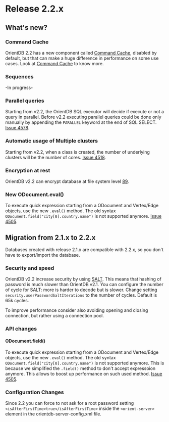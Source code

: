 # Release 2.2.x

## What's new?

### Command Cache
OrientDB 2.2 has a new component called [Command Cache](Command-Cache.md), disabled by default, but that can make a huge difference in performance on some use cases. Look at [Command Cache](Command-Cache.md) to know more.

### Sequences
-In progress-

### Parallel queries
Starting from v2.2, the OrientDB SQL executor will decide if execute or not a query in parallel. Before v2.2 executing parallel queries could be done only manually by appending the `PARALLEL` keyword at the end of SQL SELECT. [Issue 4578](https://github.com/orientechnologies/orientdb/issues/4578).

### Automatic usage of Multiple clusters
Starting from v2.2, when a class is created, the number of underlying clusters will be the number of cores. [Issue 4518](https://github.com/orientechnologies/orientdb/issues/4518).

### Encryption at rest
OrientDB v2.2 can encrypt database at file system level [89](https://github.com/orientechnologies/orientdb/issues/89).

### New ODocument.eval()
To execute quick expression starting from a ODocument and Vertex/Edge objects, use the new `.eval()` method. The old syntax `ODocument.field("city[0].country.name")` is not supported anymore. [Issue 4505](https://github.com/orientechnologies/orientdb/issues/4505).

## Migration from 2.1.x to 2.2.x

Databases created with release 2.1.x are compatible with 2.2.x, so you don't have to export/import the database.

### Security and speed

OrientDB v2.2 increase security by using [SALT](https://github.com/orientechnologies/orientdb/issues/1229). This means that hashing of password is much slower than OrientDB v2.1. You can configure the number of cycle for SALT: more is harder to decode but is slower. Change setting `security.userPasswordSaltIterations` to the number of cycles. Default is 65k cycles.

To improve performance consider also avoiding opening and closing connection, but rather using a connection pool.

### API changes

#### ODocument.field()

To execute quick expression starting from a ODocument and Vertex/Edge objects, use the new `.eval()` method. The old syntax `ODocument.field("city[0].country.name")` is not supported anymore. This is because we simplified the `.field()` method to don't accept expressoion anymore. This allows to boost up performance on such used method. [Issue 4505](https://github.com/orientechnologies/orientdb/issues/4505).

### Configuration Changes

Since 2.2 you can force to not ask for a root password setting `<isAfterFirstTime>true</isAfterFirstTime>` inside the `<orient-server>` element in the orientdb-server-config.xml file.
